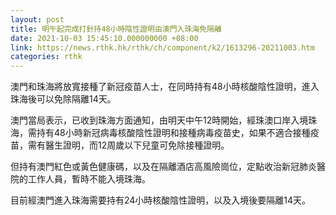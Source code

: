 ```yaml
---
layout: post
title: 明午起完成打針持48小時陰性證明由澳門入珠海免隔離
date: 2021-10-03 15:45:10.000000000 +08:00
link: https://news.rthk.hk/rthk/ch/component/k2/1613296-20211003.htm
categories: rthk
---
```


澳門和珠海將放寬接種了新冠疫苗人士，在同時持有48小時核酸陰性證明，進入珠海後可以免除隔離14天。

澳門當局表示，已收到珠海方面通知，由明天中午12時開始，經珠澳口岸入境珠海，需持有48小時新冠病毒核酸陰性證明和接種病毒疫苗史，如果不適合接種疫苗，需有醫生證明，而12周歲以下兒童可免除接種證明。

但持有澳門紅色或黃色健康碼，以及在隔離酒店高風險崗位，定點收治新冠肺炎醫院的工作人員，暫時不能入境珠海。

目前經澳門進入珠海需要持有24小時核酸陰性證明，以及入境後要隔離14天。
